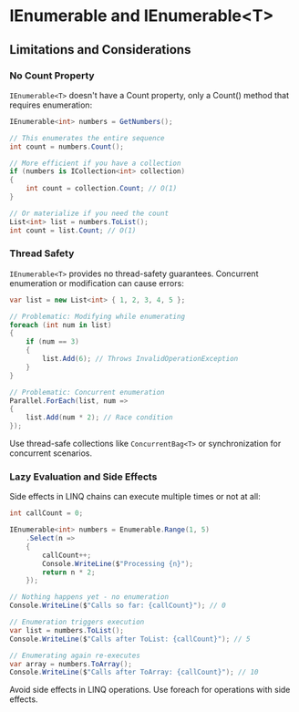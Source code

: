 # IEnumerable and IEnumerable&lt;T&gt;
## Limitations and Considerations
### No Count Property

`IEnumerable<T>` doesn't have a Count property, only a Count() method that requires enumeration:

```csharp
IEnumerable<int> numbers = GetNumbers();

// This enumerates the entire sequence
int count = numbers.Count();

// More efficient if you have a collection
if (numbers is ICollection<int> collection)
{
    int count = collection.Count; // O(1)
}

// Or materialize if you need the count
List<int> list = numbers.ToList();
int count = list.Count; // O(1)
```

### Thread Safety

`IEnumerable<T>` provides no thread-safety guarantees. Concurrent enumeration or modification can cause errors:

```csharp
var list = new List<int> { 1, 2, 3, 4, 5 };

// Problematic: Modifying while enumerating
foreach (int num in list)
{
    if (num == 3)
    {
        list.Add(6); // Throws InvalidOperationException
    }
}

// Problematic: Concurrent enumeration
Parallel.ForEach(list, num =>
{
    list.Add(num * 2); // Race condition
});
```

Use thread-safe collections like `ConcurrentBag<T>` or synchronization for concurrent scenarios.

### Lazy Evaluation and Side Effects

Side effects in LINQ chains can execute multiple times or not at all:

```csharp
int callCount = 0;

IEnumerable<int> numbers = Enumerable.Range(1, 5)
    .Select(n =>
    {
        callCount++;
        Console.WriteLine($"Processing {n}");
        return n * 2;
    });

// Nothing happens yet - no enumeration
Console.WriteLine($"Calls so far: {callCount}"); // 0

// Enumeration triggers execution
var list = numbers.ToList();
Console.WriteLine($"Calls after ToList: {callCount}"); // 5

// Enumerating again re-executes
var array = numbers.ToArray();
Console.WriteLine($"Calls after ToArray: {callCount}"); // 10
```

Avoid side effects in LINQ operations. Use foreach for operations with side effects.
